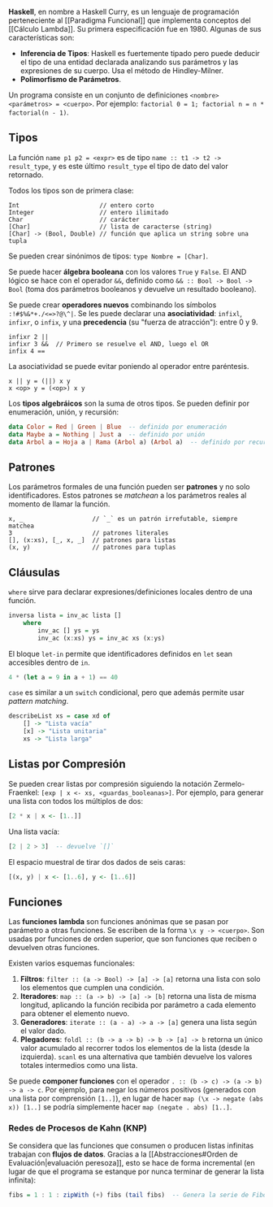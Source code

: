 **Haskell**, en nombre a Haskell Curry, es un lenguaje de programación perteneciente al [[Paradigma Funcional]] que implementa conceptos del [[Cálculo Lambda]]. Su primera especificación fue en 1980. Algunas de sus características son:

- **Inferencia de Tipos**: Haskell es fuertemente tipado pero puede deducir el tipo de una entidad declarada analizando sus parámetros y las expresiones de su cuerpo. Usa el método de Hindley-Milner.
- **Polimorfismo de Parámetros**.

Un programa consiste en un conjunto de definiciones `<nombre> <parámetros> = <cuerpo>`. Por ejemplo: `factorial 0 = 1; factorial n = n * factorial(n - 1)`.

## Tipos

La función `name p1 p2 = <expr>` es de tipo `name :: t1 -> t2 -> result_type`, y es este último `result_type` el tipo de dato del valor retornado.

Todos los tipos son de primera clase:

```
Int                      // entero corto
Integer                  // entero ilimitado
Char                     // carácter
[Char]                   // lista de caracterse (string)
[Char] -> (Bool, Double) // función que aplica un string sobre una tupla
```

Se pueden crear sinónimos de tipos: `type Nombre = [Char]`.

Se puede hacer **álgebra booleana** con los valores `True` y `False`. El AND lógico se hace con el operador `&&`, definido como `&& :: Bool -> Bool -> Bool` (toma dos parámetros booleanos y devuelve un resultado booleano).

Se puede crear **operadores nuevos** combinando los símbolos `:!#$%&*+./<=>?@\^|`. Se les puede declarar una **asociatividad**: `infixl`, `infixr`, o `infix`, y una **precedencia** (su "fuerza de atracción"): entre 0 y 9.

```
infixr 2 ||
infixr 3 &&  // Primero se resuelve el AND, luego el OR
infix 4 ==
```

La asociatividad se puede evitar poniendo al operador entre paréntesis.

```
x || y = (||) x y
x <op> y = (<op>) x y
```

Los **tipos algebráicos** son la suma de otros tipos. Se pueden definir por enumeración, unión, y recursión:

```haskell
data Color = Red | Green | Blue  -- definido por enumeración
data Maybe a = Nothing | Just a  -- definido por unión
data Arbol a = Hoja a | Rama (Arbol a) (Arbol a)  -- definido por recursión
```

## Patrones

Los parámetros formales de una función pueden ser **patrones** y no solo identificadores. Estos patrones se _matchean_ a los parámetros reales al momento de llamar la función.

```
x, _                   // `_` es un patrón irrefutable, siempre matchea
3                      // patrones literales
[], (x:xs), [_, x, _]  // patrones para listas
(x, y)                 // patrones para tuplas
```

## Cláusulas

`where` sirve para declarar expresiones/definiciones locales dentro de una función.

```haskell
inversa lista = inv_ac lista []
	where
		inv_ac [] ys = ys
		inv_ac (x:xs) ys = inv_ac xs (x:ys)
```

El bloque `let-in` permite que identificadores definidos en `let` sean accesibles dentro de `in`.

```haskell
4 * (let a = 9 in a + 1) == 40
```

`case` es similar a un `switch` condicional, pero que además permite usar _pattern matching_.

```haskell
describeList xs = case xd of
	[] -> "Lista vacía"
	[x] -> "Lista unitaria"
	xs -> "Lista larga"
```

## Listas por Compresión

Se pueden crear listas por compresión siguiendo la notación Zermelo-Fraenkel: `[exp | x <- xs, <guardas_booleanas>]`. Por ejemplo, para generar una lista con todos los múltiplos de dos:

```haskell
[2 * x | x <- [1..]]
```

Una lista vacía:

```haskell
[2 | 2 > 3]  -- devuelve `[]`
```

El espacio muestral de tirar dos dados de seis caras:

```haskell
[(x, y) | x <- [1..6], y <- [1..6]]
```

## Funciones

Las **funciones lambda** son funciones anónimas que se pasan por parámetro a otras funciones. Se escriben de la forma `\x y -> <cuerpo>`. Son usadas por funciones de orden superior, que son funciones que reciben o devuelven otras funciones.

Existen varios esquemas funcionales:

1. **Filtros**: `filter :: (a -> Bool) -> [a] -> [a]` retorna una lista con solo los elementos que cumplen una condición.
2. **Iteradores**: `map :: (a -> b) -> [a] -> [b]` retorna una lista de misma longitud, aplicando la función recibida por parámetro a cada elemento para obtener el elemento nuevo.
3. **Generadores**: `iterate :: (a - a) -> a -> [a]` genera una lista según el valor dado.
4. **Plegadores**: `foldl :: (b -> a -> b) -> b -> [a] -> b` retorna un único valor acumulado al recorrer todos los elementos de la lista (desde la izquierda). `scanl` es una alternativa que también devuelve los valores totales intermedios como una lista.

Se puede **componer funciones** con el operador `. :: (b -> c) -> (a -> b) -> a -> c`. Por ejemplo, para negar los números positivos (generados con una lista por comprensión `[1..]`), en lugar de hacer `map (\x -> negate (abs x)) [1..]` se podría simplemente hacer `map (negate . abs) [1..]`.

### Redes de Procesos de Kahn (KNP)

Se considera que las funciones que consumen o producen listas infinitas trabajan con **flujos de datos**. Gracias a la [[Abstracciones#Orden de Evaluación|evaluación peresoza]], esto se hace de forma incremental (en lugar de que el programa se estanque por nunca terminar de generar la lista infinita):

```haskell
fibs = 1 : 1 : zipWith (+) fibs (tail fibs)  -- Genera la serie de Fibonacci
```
